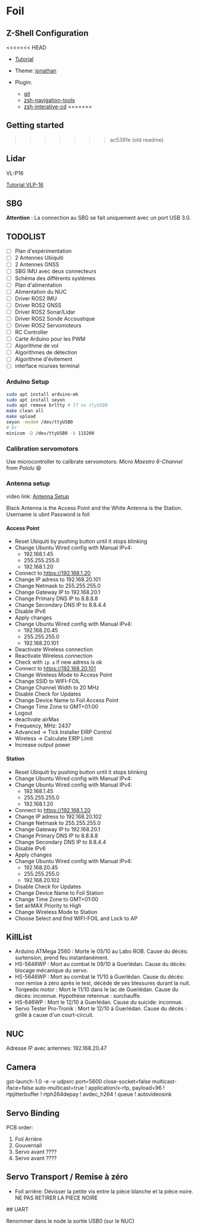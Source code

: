 # Foil

## Z-Shell Configuration

<<<<<<< HEAD
<!-- Tutorial link -->
- [Tutorial](https://vitux.com/ubuntu-zsh-shell/)
- Theme: [jonathan](https://github.com/ohmyzsh/ohmyzsh/wiki/Themes#jonathan)
- Plugin:

  - [git](https://github.com/ohmyzsh/ohmyzsh/tree/master/plugins/git)
  - [zsh-navigation-tools](https://github.com/ohmyzsh/ohmyzsh/tree/master/plugins/zsh-navigation-tools)
  - [zsh-interative-cd](https://github.com/ohmyzsh/ohmyzsh/tree/master/plugins/zsh-interactive-cd)
=======
## Getting started
>>>>>>> ac5391e (old readme)

## Lidar

VL-P16
<!-- Tutorial ROS2? -->
[Tutorial VLP-16](http://wiki.ros.org/velodyne/Tutorials/Getting%20Started%20with%20the%20Velodyne%20VLP16)

## SBG

**Attention** : La connection au SBG se fait uniquement avec un port USB 3.0.

## TODOLIST

- [ ] Plan d'expérimentation
- [ ] 2 Antennes Ubiquiti
- [ ] 2 Antennes GNSS
- [ ] SBG IMU avec deux connecteurs
- [ ] Schéma des différents systèmes
- [ ] Plan d'alimentation
- [ ] Alimentation du NUC
- [ ] Driver ROS2 IMU
- [ ] Driver ROS2 GNSS
- [ ] Driver ROS2 Sonar/Lidar
- [ ] Driver ROS2 Sonde Accoustique
- [ ] Driver ROS2 Servomoteurs
- [ ] RC Controller
- [ ] Carte Arduino pour les PWM
- [ ] Algorithme de vol
- [ ] Algorithmes de détection
- [ ] Algorithme d'évitement
- [ ] interface ncurses terminal

### Arduino Setup

```bash
sudo apt install arduino-mk
sudo apt install seyon
sudo apt remove brltty # If no ttyUSB0
make clean all
make upload
seyon -modem /dev/ttyUSB0
# Or
minicom -D /dev/ttyUSB0 -b 115200
```

### Calibration servomotors

Use microcontroller to calibrate servomotors: *Micro Maestro 6-Channel* from *Pololu* :smile:

### Antenna setup

video link: [Antenna Setup](https://www.youtube.com/watch?v=jPwG0O03uEA)

Black Antenna is the Access Point and the White Antenna is the Station.
Username is ubnt
Password is foil

#### Access Point

- Reset Ubiquiti by pushing button until it stops blinking
- Change Ubuntu Wired config with Manual IPv4:
  - 192.168.1.45
  - 255.255.255.0
  - 192.168.1.20
- Connect to https://192.168.1.20
- Change IP adress to 192.168.20.101
- Change Netmask to 255.255.255.0
- Change Gateway IP to 192.168.20.1
- Change Primary DNS IP to 8.8.8.8
- Change Secondary DNS IP to 8.8.4.4
- Disable IPv6
- Apply changes
- Change Ubuntu Wired config with Manual IPv4:
  - 192.168.20.45
  - 255.255.255.0
  - 192.168.20.101
- Deactivate Wireless connection
- Reactivate Wireless connection
- Check with `ip a` if new adress is ok
- Connect to https://192.168.20.101
- Change Wireless Mode to Access Point
- Change SSID to WIFI-FOIL
- Change Channel Width to 20 MHz
- Disable Check for Updates
- Change Device Name to Foil Access Point
- Change Time Zone to GMT+01:00
- Logout
- deactivate airMax
- Frequency, MHz: 2437
- Advanced -> Tick Installer EIRP Control
- Wireless -> Calculate EIRP Limit
- Increase output power
  
#### Station

- Reset Ubiquiti by pushing button until it stops blinking
- Change Ubuntu Wired config with Manual IPv4:
- Change Ubuntu Wired config with Manual IPv4:
  - 192.168.1.45
  - 255.255.255.0
  - 192.168.1.20
- Connect to https://192.168.1.20
- Change IP adress to 192.168.20.102
- Change Netmask to 255.255.255.0
- Change Gateway IP to 192.168.20.1
- Change Primary DNS IP to 8.8.8.8
- Change Secondary DNS IP to 8.8.4.4
- Disable IPv6
- Apply changes
- Change Ubuntu Wired config with Manual IPv4:
  - 192.168.20.45
  - 255.255.255.0
  - 192.168.20.102
- Disable Check for Updates
- Change Device Name to Foil Station
- Change Time Zone to GMT+01:00
- Set airMAX Priority to High
- Change Wireless Mode to Station
- Choose Select and find WIFI-FOIL and Lock to AP

## KillList

- Arduino ATMega 2560 : Morte le 05/10 au Labo ROB. Cause du décès: surtension, prend feu instantanément.
- HS-5646WP : Mort au combat le 09/10 à Guerlédan. Cause du décès: blocage mécanique du servo.
- HS-5646WP : Mort au combat le 11/10 à Guerlédan. Cause du décès: non remise à zéro après le test, décède de ses blessures durant la nuit.
- Torqeedo motor : Mort le 11/10 dans le lac de Guerlédan. Cause du décès: inconnue. Hypothèse retennue : surchauffe.
- HS-646WP : Mort le 12/10 à Guerlédan. Cause du suicide: inconnue.
- Servo Tester Pro-Tronik : Mort le 12/10 à Guerlédan. Cause du décès : grillé à cause d'un court-circuit.

## NUC

Adresse IP avec antennes: 192.168.20.47

## Camera

gst-launch-1.0 -e -v udpsrc port=5600 close-socket=false multicast-iface=false auto-multicast=true ! application/x-rtp, payload=96 ! rtpjitterbuffer ! rtph264depay ! avdec_h264 ! queue ! autovideosink

## Servo Binding

PCB order:

1. Foil Arrière
2. Gouvernail
3. Servo avant ????
4. Servo avant ????

## Servo Transport / Remise à zéro

- Foil arrière: Dévisser la petite vis entre la pièce blanche et la pièce noire. NE PAS RETIRER LA PIECE NOIRE

## UART

Renommer dans le node la sortie USB0 (sur le NUC)

